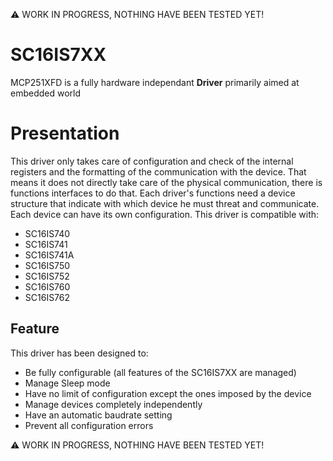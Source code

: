 :warning: WORK IN PROGRESS, NOTHING HAVE BEEN TESTED YET!

# SC16IS7XX
MCP251XFD is a fully hardware independant **Driver** primarily aimed at embedded world

# Presentation
This driver only takes care of configuration and check of the internal registers and the formatting of the communication with the device. That means it does not directly take care of the physical communication, there is functions interfaces to do that.
Each driver's functions need a device structure that indicate with which device he must threat and communicate. Each device can have its own configuration.
This driver is compatible with:
* SC16IS740
* SC16IS741
* SC16IS741A
* SC16IS750
* SC16IS752
* SC16IS760
* SC16IS762

## Feature

This driver has been designed to:
* Be fully configurable (all features of the SC16IS7XX are managed)
* Manage Sleep mode
* Have no limit of configuration except the ones imposed by the device
* Manage devices completely independently
* Have an automatic baudrate setting
* Prevent all configuration errors

:warning: WORK IN PROGRESS, NOTHING HAVE BEEN TESTED YET!
